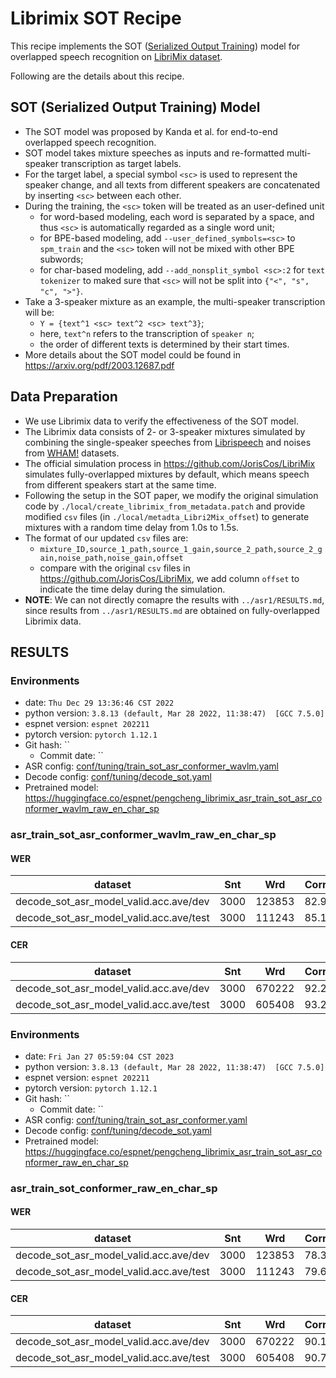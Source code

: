 # Librimix SOT Recipe
This recipe implements the SOT ([Serialized Output Training](https://arxiv.org/pdf/2003.12687.pdf)) model for overlapped speech recognition on [LibriMix dataset](https://github.com/JorisCos/LibriMix).

Following are the details about this recipe.

## SOT (Serialized Output Training) Model
- The SOT model was proposed by Kanda et al. for end-to-end overlapped speech recognition.
- SOT model takes mixture speeches as inputs and re-formatted multi-speaker transcription as target labels.
- For the target label, a special symbol `<sc>` is used to represent the speaker change, and all texts from different speakers are concatenated by inserting `<sc>` between each other.
- During the training, the `<sc>` token will be treated as an user-defined unit
  - for word-based modeling, each word is separated by a space, and thus `<sc>` is automatically regarded as a single word unit;
  - for BPE-based modeling, add `--user_defined_symbols=<sc>` to `spm_train` and the `<sc>` token will not be mixed with other BPE subwords;
  - for char-based modeling, add `--add_nonsplit_symbol <sc>:2` for `text tokenizer` to maked sure that `<sc>` will not be split into `{"<", "s", "c", ">"}`.
- Take a 3-speaker mixture as an example, the multi-speaker transcription will be:
  - `Y = {text^1 <sc> text^2 <sc> text^3}`;
  - here, `text^n` refers to the transcription of `speaker n`;
  - the order of different texts is determined by their start times.
- More details about the SOT model could be found in https://arxiv.org/pdf/2003.12687.pdf

## Data Preparation
- We use Librimix data to verify the effectiveness of the SOT model.
- The Librimix data consists of 2- or 3-speaker mixtures simulated by combining the single-speaker speeches from [Librispeech](https://www.openslr.org/12) and noises from [WHAM!](https://wham.whisper.ai/) datasets.
- The official simulation process in https://github.com/JorisCos/LibriMix simulates fully-overlapped mixtures by default, which means speech from different speakers start at the same time.
- Following the setup in the SOT paper, we modify the original simulation code by `./local/create_librimix_from_metadata.patch` and provide modified `csv` files (in `./local/metadta_Libri2Mix_offset`) to generate mixtures with a random time delay from 1.0s to 1.5s.
- The format of our updated `csv` files are:
  - `mixture_ID,source_1_path,source_1_gain,source_2_path,source_2_gain,noise_path,noise_gain,offset`
  - compare with the original `csv` files in https://github.com/JorisCos/LibriMix, we add column `offset` to indicate the time delay during the simulation.
- **NOTE**: We can not directly comapre the results with `../asr1/RESULTS.md`, since results from `../asr1/RESULTS.md` are obtained on fully-overlapped Librimix data.

## RESULTS
### Environments
- date: `Thu Dec 29 13:36:46 CST 2022`
- python version: `3.8.13 (default, Mar 28 2022, 11:38:47)  [GCC 7.5.0]`
- espnet version: `espnet 202211`
- pytorch version: `pytorch 1.12.1`
- Git hash: ``
  - Commit date: ``
- ASR config: [conf/tuning/train_sot_asr_conformer_wavlm.yaml](conf/tuning/train_sot_asr_conformer_wavlm.yaml)
- Decode config: [conf/tuning/decode_sot.yaml](conf/tuning/decode_sot.yaml)
- Pretrained model: https://huggingface.co/espnet/pengcheng_librimix_asr_train_sot_asr_conformer_wavlm_raw_en_char_sp

### asr_train_sot_asr_conformer_wavlm_raw_en_char_sp
#### WER

|dataset|Snt|Wrd|Corr|Sub|Del|Ins|Err|S.Err|
|---|---|---|---|---|---|---|---|---|
|decode_sot_asr_model_valid.acc.ave/dev|3000|123853|82.9|15.1|2.0|2.4|19.4|97.1|
|decode_sot_asr_model_valid.acc.ave/test|3000|111243|85.1|13.0|1.9|2.1|17.1|96.1|

#### CER

|dataset|Snt|Wrd|Corr|Sub|Del|Ins|Err|S.Err|
|---|---|---|---|---|---|---|---|---|
|decode_sot_asr_model_valid.acc.ave/dev|3000|670222|92.2|4.9|2.9|2.7|10.6|97.1|
|decode_sot_asr_model_valid.acc.ave/test|3000|605408|93.2|4.1|2.6|2.3|9.1|96.1|


### Environments
- date: `Fri Jan 27 05:59:04 CST 2023`
- python version: `3.8.13 (default, Mar 28 2022, 11:38:47)  [GCC 7.5.0]`
- espnet version: `espnet 202211`
- pytorch version: `pytorch 1.12.1`
- Git hash: ``
  - Commit date: ``
- ASR config: [conf/tuning/train_sot_asr_conformer.yaml](conf/tuning/train_sot_asr_conformer.yaml)
- Decode config: [conf/tuning/decode_sot.yaml](conf/tuning/decode_sot.yaml)
- Pretrained model: https://huggingface.co/espnet/pengcheng_librimix_asr_train_sot_asr_conformer_raw_en_char_sp

### asr_train_sot_conformer_raw_en_char_sp
#### WER

|dataset|Snt|Wrd|Corr|Sub|Del|Ins|Err|S.Err|
|---|---|---|---|---|---|---|---|---|
|decode_sot_asr_model_valid.acc.ave/dev|3000|123853|78.3|19.1|2.6|3.0|24.7|99.3|
|decode_sot_asr_model_valid.acc.ave/test|3000|111243|79.6|17.7|2.6|3.0|23.3|98.7|

#### CER

|dataset|Snt|Wrd|Corr|Sub|Del|Ins|Err|S.Err|
|---|---|---|---|---|---|---|---|---|
|decode_sot_asr_model_valid.acc.ave/dev|3000|670222|90.1|6.3|3.6|3.5|13.4|99.3|
|decode_sot_asr_model_valid.acc.ave/test|3000|605408|90.7|5.7|3.6|3.3|12.6|98.7|
